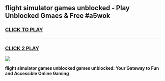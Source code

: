 
## flight simulator games unblocked - Play Unblocked Gmaes & Free #a5wok
<h3>
<a href="https://premium.freeplayer.one?title=flight_simulator_games_unblocked&ref=01M">CLICK TO PLAY</a></h3>
<hr>

<h3>
<a href="https://premium.freeplayer.one?title=flight_simulator_games_unblocked&ref=01M">CLICK 2 PLAY</a>
  
</h3>

<a href="https://premium.freeplayer.one?title=flight_simulator_games_unblocked&ref=01M"><img src="https://clearcache.store/games.png"></a>


**flight simulator games unblocked games unblocked: Your Gateway to Fun and Accessible Online Gaming**
